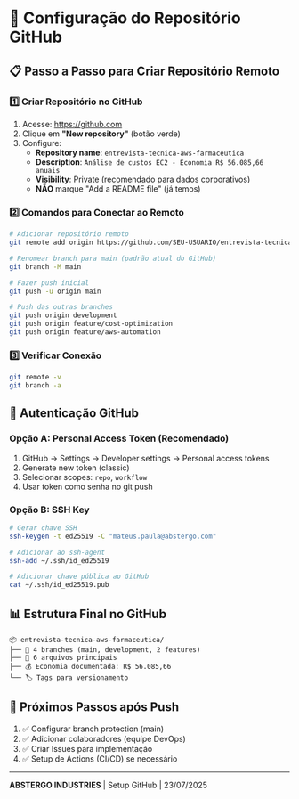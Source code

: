 # 🐙 Configuração do Repositório GitHub

## 📋 Passo a Passo para Criar Repositório Remoto

### 1️⃣ **Criar Repositório no GitHub**
1. Acesse: https://github.com
2. Clique em **"New repository"** (botão verde)
3. Configure:
   - **Repository name**: `entrevista-tecnica-aws-farmaceutica`
   - **Description**: `Análise de custos EC2 - Economia R$ 56.085,66 anuais`
   - **Visibility**: Private (recomendado para dados corporativos)
   - **NÃO** marque "Add a README file" (já temos)

### 2️⃣ **Comandos para Conectar ao Remoto**
```bash
# Adicionar repositório remoto
git remote add origin https://github.com/SEU-USUARIO/entrevista-tecnica-aws-farmaceutica.git

# Renomear branch para main (padrão atual do GitHub)
git branch -M main

# Fazer push inicial
git push -u origin main

# Push das outras branches
git push origin development
git push origin feature/cost-optimization  
git push origin feature/aws-automation
```

### 3️⃣ **Verificar Conexão**
```bash
git remote -v
git branch -a
```

## 🔑 **Autenticação GitHub**

### Opção A: Personal Access Token (Recomendado)
1. GitHub → Settings → Developer settings → Personal access tokens
2. Generate new token (classic)
3. Selecionar scopes: `repo`, `workflow`
4. Usar token como senha no git push

### Opção B: SSH Key
```bash
# Gerar chave SSH
ssh-keygen -t ed25519 -C "mateus.paula@abstergo.com"

# Adicionar ao ssh-agent
ssh-add ~/.ssh/id_ed25519

# Adicionar chave pública ao GitHub
cat ~/.ssh/id_ed25519.pub
```

## 📊 **Estrutura Final no GitHub**
```
📦 entrevista-tecnica-aws-farmaceutica/
├── 🌿 4 branches (main, development, 2 features)
├── 📄 6 arquivos principais
├── 💰 Economia documentada: R$ 56.085,66
└── 🏷️ Tags para versionamento
```

## 🎯 **Próximos Passos após Push**
1. ✅ Configurar branch protection (main)
2. ✅ Adicionar colaboradores (equipe DevOps)
3. ✅ Criar Issues para implementação
4. ✅ Setup de Actions (CI/CD) se necessário

---
**ABSTERGO INDUSTRIES** | Setup GitHub | 23/07/2025
